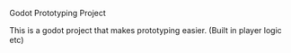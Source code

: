 Godot Prototyping Project

This is a godot project that makes prototyping easier. (Built in player logic etc)
